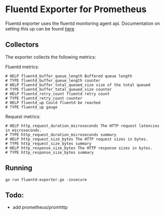 # Fluentd Exporter for Prometheus

Fluentd exporter uses the fluentd monitoring agent api. Documentation on setting this up can be found [here](https://docs.fluentd.org/v0.12/articles/monitoring)

## Collectors
The exporter collects the following metrics:

Fluentd metrics:
```
# HELP fluentd_buffer_queue_length Buffered queue length
# TYPE fluentd_buffer_queue_length counter
# HELP fluentd_buffer_total_queued_size size of the total queued
# TYPE fluentd_buffer_total_queued_size counter
# HELP fluentd_retry_count fluentd retry count
# TYPE fluentd_retry_count counter
# HELP fluentd_up Could fluentd be reached
# TYPE fluentd_up gauge
```

Request metrics:

```
# HELP http_request_duration_microseconds The HTTP request latencies in microseconds.
# TYPE http_request_duration_microseconds summary
# HELP http_request_size_bytes The HTTP request sizes in bytes.
# TYPE http_request_size_bytes summary
# HELP http_response_size_bytes The HTTP response sizes in bytes.
# TYPE http_response_size_bytes summary
```

## Running
```
go run fluentd-exporter.go -insecure
```

## Todo:
- add prometheus/promhttp

